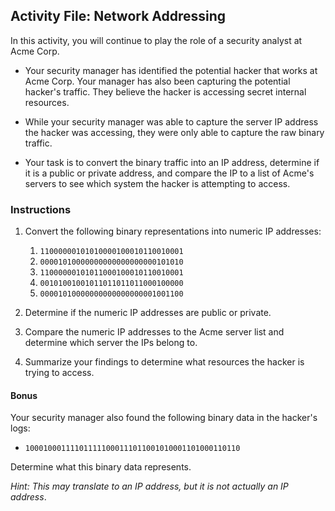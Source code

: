 ## Activity File: Network Addressing

In this activity, you will continue to play the role of a security analyst at Acme Corp.

- Your security manager has identified the potential hacker that works at Acme Corp. Your manager has also been capturing the potential hacker's traffic. They believe the hacker is accessing secret internal resources.

- While your security manager was able to capture the server IP address the hacker was accessing, they were only able to capture the raw binary traffic. 

- Your task is to convert the binary traffic into an IP address, determine if it is a public or private address, and compare the IP to a list of Acme's servers to see which system the hacker is attempting to access.

### Instructions

1. Convert the following binary representations into numeric IP addresses:
    1.  `11000000101010000100010110010001`
    2.  `00001010000000000000000000101010`
    3. `11000000101011000100010110010001`
    4.  `00101001001011011011011000100000`
    5.  `00001010000000000000000001001100`

2. Determine if the numeric IP addresses are public or private.

3. Compare the numeric IP addresses to the Acme server list and determine which server the IPs belong to.

4. Summarize your findings to determine what resources the hacker is trying to access.

#### Bonus

Your security manager also found the following binary data in the hacker's logs:

  - `100010001111011111000111011001010001101000110110`
  
Determine what this binary data represents.
  
 *Hint: This may translate to an IP address, but it is not actually an IP address*. 
